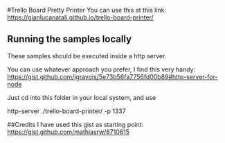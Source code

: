 #Trello Board Pretty Printer
You can use this at this link: https://gianlucanatali.github.io/trello-board-printer/

## Running the samples locally

These samples should be executed inside a http server.

You can use whatever approach you prefer, I find this very handy:
https://gist.github.com/jgravois/5e73b56fa7756fd00b89#http-server-for-node

Just cd into this folder in your local system, and use

http-server ./trello-board-printer/ -p 1337

##Credits
I have used this gist as starting point: https://gist.github.com/mathiasrw/8710615
